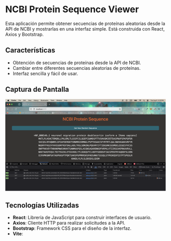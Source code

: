 # NCBI Protein Sequence Viewer

Esta aplicación permite obtener secuencias de proteínas aleatorias desde la API de NCBI y mostrarlas en una interfaz simple. Está construida con React, Axios y Bootstrap.

## Características

- Obtención de secuencias de proteínas desde la API de NCBI.
- Cambiar entre diferentes secuencias aleatorias de proteínas.
- Interfaz sencilla y fácil de usar.

## Captura de Pantalla

![alt text](image.png)

## Tecnologías Utilizadas

- **React**: Librería de JavaScript para construir interfaces de usuario.
- **Axios**: Cliente HTTP para realizar solicitudes a la API.
- **Bootstrap**: Framework CSS para el diseño de la interfaz.
- **Vite**:
